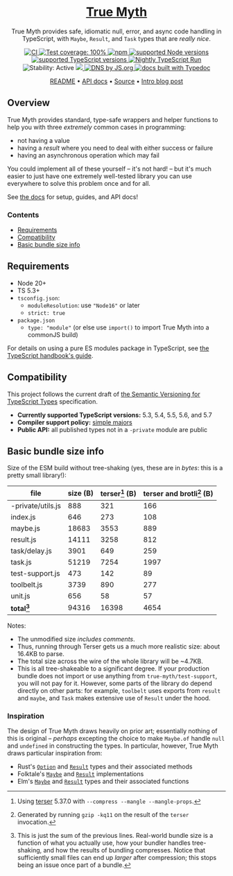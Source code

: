 <h1 align="center"><a href='https://github.com/true-myth/true-myth'>True Myth</a></h1>

<p align="center">True Myth provides safe, idiomatic null, error, and async code handling in TypeScript, with <code>Maybe</code>, <code>Result</code>, and <code>Task</code> types that are <em>really nice</em>.</p>

<p align="center">
  <a href='https://github.com/true-myth/true-myth/blob/main/.github/workflows/CI.yml'>
    <img src='https://github.com/true-myth/true-myth/actions/workflows/CI.yml/badge.svg?branch=main' title='CI'>
  </a>
  <a href='https://github.com/true-myth/true-myth/blob/master/package.json#L78-L85'>
    <img src='https://img.shields.io/badge/Vitest-100%25-0a7c00.svg' alt='Test coverage: 100%'>
  </a>
  <a href='https://www.npmjs.com/package/true-myth'>
    <img src='https://img.shields.io/npm/v/true-myth.svg' alt='npm'>
  </a>
  <a href='https://github.com/true-myth/true-myth/blob/main/.github/workflows/CI.yml#L25'>
    <img src='https://img.shields.io/badge/Node-18%20LTS%20%7C%2020%20LTS%20%7C%2022-darkgreen' alt='supported Node versions'>
  </a>
  <a href='https://github.com/true-myth/true-myth/blob/main/.github/workflows/CI.yml#L59'>
    <img src='https://img.shields.io/badge/TypeScript-5.3%20%3C=%205.7%20%7C%20next-3178c6' alt='supported TypeScript versions'>
  </a>
  <a href='https://github.com/true-myth/true-myth/blob/main/.github/workflows/Nightly.yml'>
    <img src='https://github.com/true-myth/true-myth/workflows/Nightly%20TypeScript%20Run/badge.svg' alt='Nightly TypeScript Run'>
  </a>
  <img src='https://img.shields.io/badge/stability-active-663399' alt='Stability: Active'>
  <a href='https://github.com/true-myth/true-myth/blob/main/LICENSE'>
    <img src='https://img.shields.io/github/license/true-myth/true-myth.svg'>
  </a>
  <a href='https://js.org'>
    <img src='https://img.shields.io/badge/dns-js.org-ffb400.svg' alt='DNS by JS.org'>
  </a>
  <a href='http://true-myth.js.org'>
    <img src='https://img.shields.io/badge/docs-Typedoc-009fb5.svg' alt='docs built with Typedoc'>
  </a>
</p>

<p align="center">
  <a href='https://github.com/true-myth/true-myth'>README</a> • <a href='https://true-myth.js.org'>API docs</a> • <a href='https://github.com/true-myth/true-myth/tree/main/src'>Source</a> • <a href='http://www.chriskrycho.com/2017/announcing-true-myth-10.html'>Intro blog post</a>
</p>

## Overview

True Myth provides standard, type-safe wrappers and helper functions to help you with three _extremely_ common cases in programming:

- not having a value
- having a _result_ where you need to deal with either success or failure
- having an asynchronous operation which may fail

You could implement all of these yourself – it's not hard! – but it's much easier to just have one extremely well-tested library you can use everywhere to solve this problem once and for all.

See [the docs](https://true-myth.js.org) for setup, guides, and API docs!

### Contents

- [Requirements](#requirements)
- [Compatibility](#compatibility)
- [Basic bundle size info](#basic-bundle-size-info)

## Requirements

- Node 20+
- TS 5.3+
- `tsconfig.json`:
  - `moduleResolution`: use `"Node16"` or later
  - `strict: true`
- `package.json`
  - `type: "module"` (or else use `import()` to import True Myth into a commonJS build)

For details on using a pure ES modules package in TypeScript, see [the TypeScript handbook's guide](https://www.typescriptlang.org/docs/handbook/esm-node.html).


## Compatibility

This project follows the current draft of [the Semantic Versioning for TypeScript Types][semver] specification.

- **Currently supported TypeScript versions:** 5.3, 5.4, 5.5, 5.6, and 5.7
- **Compiler support policy:** [simple majors][sm]
- **Public API:** all published types not in a `-private` module are public

[semver]: https://www.semver-ts.org
[sm]: https://www.semver-ts.org/formal-spec/5-compiler-considerations.html#simple-majors

## Basic bundle size info

Size of the ESM build without tree-shaking (yes, these are in *bytes*: this is a pretty small library!):

|       file        | size (B) | terser[^terser] (B) | terser and brotli[^brotli] (B) |
| ----------------- | -------- | ------------------- | ------------------------------ |
| -private/utils.js |      888 |                 321 |                            166 |
| index.js          |      646 |                 273 |                            108 |
| maybe.js          |    18683 |                3553 |                            889 |
| result.js         |    14111 |                3258 |                            812 |
| task/delay.js     |     3901 |                 649 |                            259 |
| task.js           |    51219 |                7254 |                           1997 |
| test-support.js   |      473 |                 142 |                             89 |
| toolbelt.js       |     3739 |                 890 |                            277 |
| unit.js           |      656 |                  58 |                             57 |
| **total[^total]** |    94316 |               16398 |                           4654 |

Notes:

- The unmodified size *includes comments*.
- Thus, running through Terser gets us a much more realistic size: about 16.4KB to parse.
- The total size across the wire of the whole library will be ~4.7KB.
- This is all tree-shakeable to a significant degree. If your production bundle does not import or use anything from `true-myth/test-support`, you will not pay for it. However, some parts of the library do depend directly on other parts: for example, `toolbelt` uses exports from `result` and `maybe`, and `Task` makes extensive use of `Result` under the hood.

[^terser]: Using [terser](https://github.com/terser/terser) 5.37.0 with `--compress --mangle --mangle-props`.

[^brotli]: Generated by running `gzip -kq11` on the result of the `terser` invocation.

[^total]: This is just the sum of the previous lines. Real-world bundle size is a function of what you actually use, how your bundler handles tree-shaking, and how the results of bundling compresses. Notice that sufficiently small files can end up _larger_ after compression; this stops being an issue once part of a bundle.


### Inspiration

The design of True Myth draws heavily on prior art; essentially nothing of this is original – _perhaps_ excepting the choice to make `Maybe.of` handle `null` and `undefined` in constructing the types. In particular, however, True Myth draws particular inspiration from:

- Rust's [`Option`][rs-option] and [`Result`][rs-result] types and their associated methods
- Folktale's [`Maybe`][ft-maybe] and [`Result`][ft-result] implementations
- Elm's [`Maybe`][elm-maybe] and [`Result`][elm-result] types and their
  associated functions

[rs-option]: https://doc.rust-lang.org/stable/std/option/
[rs-result]: https://doc.rust-lang.org/stable/std/result/
[ft-maybe]: http://folktale.origamitower.com/api/v2.0.0/en/folktale.maybe.html
[ft-result]: http://folktale.origamitower.com/api/v2.0.0/en/folktale.result.html
[elm-maybe]: http://package.elm-lang.org/packages/elm-lang/core/5.1.1/Maybe
[elm-result]: http://package.elm-lang.org/packages/elm-lang/core/5.1.1/Result
